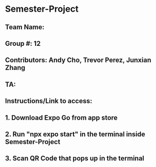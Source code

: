 # Semester-Project

## Team Name: <Insert Here>
## Group #: 12
## Contributors: Andy Cho, Trevor Perez, Junxian Zhang
## TA: <Insert Here>

## Instructions/Link to access: 
## 1. Download Expo Go from app store
## 2. Run "npx expo start" in the terminal inside Semester-Project
## 3. Scan QR Code that pops up in the terminal

